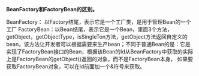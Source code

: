 **BeanFactory和FactoryBean的区别。**



BeanFactory： 以Factory结尾，表示它是一个工厂类，是用于管理Bean的一个工厂
FactoryBean：以Bean结尾，表示它是一个Bean，里面3个方法，getObject，getObjectType，isSingleTon方法，getObject方法返回自定义的bean，该方法让开发者可以根据需要来生产bean；不同于普通Bean的是：它是实现了FactoryBean<T>接口的Bean，根据该Bean的Id从BeanFactory中获取的实际上是FactoryBean的getObject()返回的对象，而不是FactoryBean本身， 如果要获取FactoryBean对象，可以在id前面加一个&符号来获取。